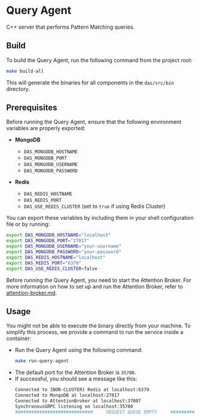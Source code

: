 # **Query Agent**  

C++ server that performs Pattern Matching queries.  

## **Build**  

To build the Query Agent, run the following command from the project root:  

```bash
make build-all
```  

This will generate the binaries for all components in the `das/src/bin` directory.  

## **Prerequisites**

Before running the Query Agent, ensure that the following environment variables are properly exported:

- **MongoDB**
  - `DAS_MONGODB_HOSTNAME`
  - `DAS_MONGODB_PORT`
  - `DAS_MONGODB_USERNAME`
  - `DAS_MONGODB_PASSWORD`

- **Redis**
  - `DAS_REDIS_HOSTNAME`
  - `DAS_REDIS_PORT`
  - `DAS_USE_REDIS_CLUSTER` (set to `true` if using Redis Cluster)

You can export these variables by including them in your shell configuration file or by running:

```bash
export DAS_MONGODB_HOSTNAME="localhost"
export DAS_MONGODB_PORT="27017"
export DAS_MONGODB_USERNAME="your-username"
export DAS_MONGODB_PASSWORD="your-password"
export DAS_REDIS_HOSTNAME="localhost"
export DAS_REDIS_PORT="6379"
export DAS_USE_REDIS_CLUSTER=false
```

Before running the Query Agent, you need to start the Attention Broker. For more information on how to set up and run the Attention Broker, refer to [attention-broker.md](../attention_broker/README.md).


## **Usage**  

You might not be able to execute the binary directly from your machine. To simplify this process, we provide a command to run the service inside a container:  

- Run the Query Agent using the following command:  
  ```bash
  make run-query-agent
  ```  
- The default port for the Attention Broker is `35700`.
- If successful, you should see a message like this:  
  ```bash
  Connected to (NON-CLUSTER) Redis at localhost:6379
  Connected to MongoDB at localhost:27017
  Connected to AttentionBroker at localhost:37007
  SynchronousGRPC listening on localhost:35700
  #############################     REQUEST QUEUE EMPTY     ##################################
  ```  
